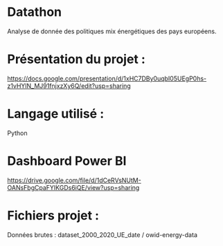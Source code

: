 # Datathon
 Analyse de donnée des politiques mix énergétiques des pays européens.
 
# Présentation du projet :
https://docs.google.com/presentation/d/1xHC7DBy0uqbI05UEgP0hs-z1vHYlN_MJ91fnjxzXy6Q/edit?usp=sharing

# Langage utilisé :
Python

# Dashboard Power BI
https://drive.google.com/file/d/1dCeRVsNUtM-OANsFbgCpaFYIKGDs6iQE/view?usp=sharing

# Fichiers projet :
Données brutes :
dataset_2000_2020_UE_date / owid-energy-data
